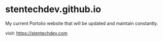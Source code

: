 # stentechdev.github.io

My current Portolio website that will be updated and maintain constantly.

visit: https://stentechdev.com
